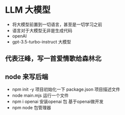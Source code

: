 # LLM 大模型
- 将大模型前置到一切语言，甚至是一切学习之前
- 语言对于大模型无非是生成代码
- openAI
- gpt-3.5-turbo-instruct 大模型

## 代表汪峰，写一首爱情歌给森林北


## node 来写后端

- npm init -y 项目初始化一下
  package.json 项目描述文件
- node main.mjs  运行一个文件
- npm i openai 安装openai 包 基于openai做开发
- npm node 包管理器 